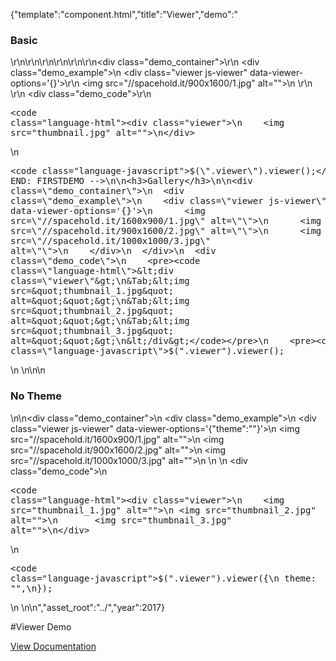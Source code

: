 {"template":"component.html","title":"Viewer","demo":"<h3>Basic</h3>\r\n\r\n<!-- START: FIRSTDEMO -->\r\n\r\n<style>\r\n  .viewer {\n    width: 100%;\r\n    /*height: 300px;*/\n\r\n    margin: 0 0 20px;\r\n  }\r\n\r\n  @media screen and (min-width: 740px) {\n    .viewer {\n      /*height: 500px;*/\n    }\r\n  }\r\n</style>\r\n\r\n<div class=\"demo_container\">\r\n  <div class=\"demo_example\">\n    <div class=\"viewer js-viewer\" data-viewer-options='{}'>\r\n      <img src=\"//spacehold.it/900x1600/1.jpg\" alt=\"\">\n    </div>\r\n  </div>\r\n  <div class=\"demo_code\">\r\n    <pre><code class=\"language-html\">&lt;div class=\"viewer\"&gt;\n&Tab;&lt;img src=&quot;thumbnail.jpg&quot; alt=&quot;&quot;&gt;\n&lt;/div&gt;</code></pre>\n    <pre><code class=\"language-javascript\">$(\".viewer\").viewer();</code></pre>\n  </div>\r\n</div>\r\n\r\n<!-- END: FIRSTDEMO -->\n\n<h3>Gallery</h3>\n\n<div class=\"demo_container\">\n  <div class=\"demo_example\">\n    <div class=\"viewer js-viewer\" data-viewer-options='{}'>\n      <img src=\"//spacehold.it/1600x900/1.jpg\" alt=\"\">\n      <img src=\"//spacehold.it/900x1600/2.jpg\" alt=\"\">\n      <img src=\"//spacehold.it/1000x1000/3.jpg\" alt=\"\">\n    </div>\n  </div>\n  <div class=\"demo_code\">\n    <pre><code class=\"language-html\">&lt;div class=\"viewer\"&gt;\n&Tab;&lt;img src=&quot;thumbnail_1.jpg&quot; alt=&quot;&quot;&gt;\n&Tab;&lt;img src=&quot;thumbnail_2.jpg&quot; alt=&quot;&quot;&gt;\n&Tab;&lt;img src=&quot;thumbnail_3.jpg&quot; alt=&quot;&quot;&gt;\n&lt;/div&gt;</code></pre>\n    <pre><code class=\"language-javascript\">$(\".viewer\").viewer();</code></pre>\n  </div>\n</div>\n\n<h3>No Theme</h3>\n\n<div class=\"demo_container\">\n  <div class=\"demo_example\">\n    <div class=\"viewer js-viewer\" data-viewer-options='{\"theme\":\"\"}'>\n      <img src=\"//spacehold.it/1600x900/1.jpg\" alt=\"\">\n      <img src=\"//spacehold.it/900x1600/2.jpg\" alt=\"\">\n      <img src=\"//spacehold.it/1000x1000/3.jpg\" alt=\"\">\n    </div>\n  </div>\n  <div class=\"demo_code\">\n    <pre><code class=\"language-html\">&lt;div class=\"viewer\"&gt;\n&Tab;&lt;img src=&quot;thumbnail_1.jpg&quot; alt=&quot;&quot;&gt;\n&Tab;&lt;img src=&quot;thumbnail_2.jpg&quot; alt=&quot;&quot;&gt;\n&Tab;&lt;img src=&quot;thumbnail_3.jpg&quot; alt=&quot;&quot;&gt;\n&lt;/div&gt;</code></pre>\n    <pre><code class=\"language-javascript\">$(\".viewer\").viewer({\n  theme: \"\",\n});</code></pre>\n  </div>\n</div>\n","asset_root":"../","year":2017}

 #Viewer Demo
<p class="back_link"><a href="https://formstone.it/components/viewer">View Documentation</a></p>